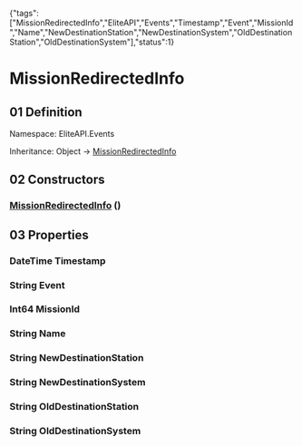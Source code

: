 {"tags":["MissionRedirectedInfo","EliteAPI","Events","Timestamp","Event","MissionId","Name","NewDestinationStation","NewDestinationSystem","OldDestinationStation","OldDestinationSystem"],"status":1}

# MissionRedirectedInfo

## 01 Definition

Namespace: <span class='code'>EliteAPI.Events</span>

Inheritance: <span class='code'>Object</span> → <span class='code'>[MissionRedirectedInfo](../../EliteAPI/Events/MissionRedirectedInfo.html)</span>

## 02 Constructors

### <span class='code'>[MissionRedirectedInfo](../../EliteAPI/Events/MissionRedirectedInfo.html)</span> ()

## 03 Properties

### <span class='code'>DateTime</span> Timestamp

### <span class='code'>String</span> Event

### <span class='code'>Int64</span> MissionId

### <span class='code'>String</span> Name

### <span class='code'>String</span> NewDestinationStation

### <span class='code'>String</span> NewDestinationSystem

### <span class='code'>String</span> OldDestinationStation

### <span class='code'>String</span> OldDestinationSystem

